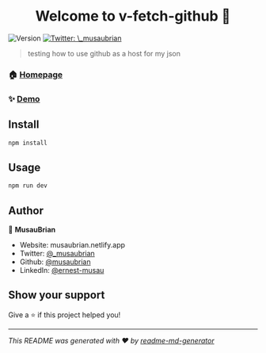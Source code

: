 <h1 align="center">Welcome to v-fetch-github 👋</h1>
<p>
  <img alt="Version" src="https://img.shields.io/badge/version-0.0.0-blue.svg?cacheSeconds=2592000" />
  <a href="https://twitter.com/\_musaubrian" target="_blank">
    <img alt="Twitter: \_musaubrian" src="https://img.shields.io/twitter/follow/\_musaubrian.svg?style=social" />
  </a>
</p>

> testing how to use github as a host for my json

### 🏠 [Homepage](poc-json.netlify.app/)

### ✨ [Demo](poc-json.netlify.app/)

## Install

```sh
npm install
```

## Usage

```sh
npm run dev
```

## Author

👤 **MusauBrian**

* Website: musaubrian.netlify.app
* Twitter: [@\_musaubrian](https://twitter.com/\_musaubrian)
* Github: [@musaubrian](https://github.com/musaubrian)
* LinkedIn: [@ernest-musau](https://linkedin.com/in/ernest-musau)

## Show your support

Give a ⭐️ if this project helped you!

***
_This README was generated with ❤️ by [readme-md-generator](https://github.com/kefranabg/readme-md-generator)_